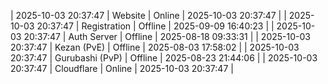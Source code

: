 | 2025-10-03 20:37:47 | Website | Online | 2025-10-03 20:37:47 |
| 2025-10-03 20:37:47 | Registration | Offline | 2025-09-09 16:40:23 |
| 2025-10-03 20:37:47 | Auth Server | Offline | 2025-08-18 09:33:31 |
| 2025-10-03 20:37:47 | Kezan (PvE) | Offline | 2025-08-03 17:58:02 |
| 2025-10-03 20:37:47 | Gurubashi (PvP) | Offline | 2025-08-23 21:44:06 |
| 2025-10-03 20:37:47 | Cloudflare | Online | 2025-10-03 20:37:47 |
